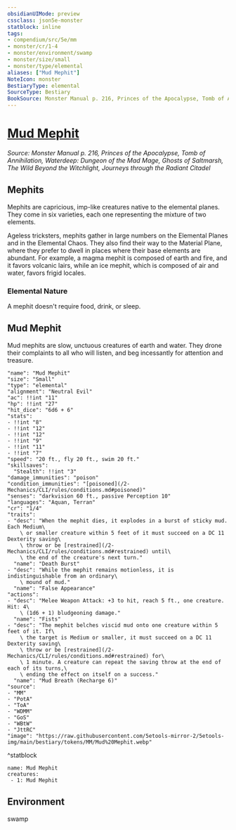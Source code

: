 ```yaml
---
obsidianUIMode: preview
cssclass: json5e-monster
statblock: inline
tags:
- compendium/src/5e/mm
- monster/cr/1-4
- monster/environment/swamp
- monster/size/small
- monster/type/elemental
aliases: ["Mud Mephit"]
NoteIcon: monster
BestiaryType: elemental
SourceType: Bestiary
BookSource: Monster Manual p. 216, Princes of the Apocalypse, Tomb of Annihilation, Waterdeep: Dungeon of the Mad Mage, Ghosts of Saltmarsh, The Wild Beyond the Witchlight, Journeys through the Radiant Citadel
---
```

# [Mud Mephit](2-Mechanics\CLI\bestiary\elemental/mud-mephit.md)
*Source: Monster Manual p. 216, Princes of the Apocalypse, Tomb of Annihilation, Waterdeep: Dungeon of the Mad Mage, Ghosts of Saltmarsh, The Wild Beyond the Witchlight, Journeys through the Radiant Citadel*  

## Mephits

Mephits are capricious, imp-like creatures native to the elemental planes. They come in six varieties, each one representing the mixture of two elements.

Ageless tricksters, mephits gather in large numbers on the Elemental Planes and in the Elemental Chaos. They also find their way to the Material Plane, where they prefer to dwell in places where their base elements are abundant. For example, a magma mephit is composed of earth and fire, and it favors volcanic lairs, while an ice mephit, which is composed of air and water, favors frigid locales.

### Elemental Nature

A mephit doesn't require food, drink, or sleep.

## Mud Mephit

Mud mephits are slow, unctuous creatures of earth and water. They drone their complaints to all who will listen, and beg incessantly for attention and treasure.

```statblock
"name": "Mud Mephit"
"size": "Small"
"type": "elemental"
"alignment": "Neutral Evil"
"ac": !!int "11"
"hp": !!int "27"
"hit_dice": "6d6 + 6"
"stats":
- !!int "8"
- !!int "12"
- !!int "12"
- !!int "9"
- !!int "11"
- !!int "7"
"speed": "20 ft., fly 20 ft., swim 20 ft."
"skillsaves":
  "Stealth": !!int "3"
"damage_immunities": "poison"
"condition_immunities": "[poisoned](/2-Mechanics/CLI/rules/conditions.md#poisoned)"
"senses": "darkvision 60 ft., passive Perception 10"
"languages": "Aquan, Terran"
"cr": "1/4"
"traits":
- "desc": "When the mephit dies, it explodes in a burst of sticky mud. Each Medium\
    \ or smaller creature within 5 feet of it must succeed on a DC 11 Dexterity saving\
    \ throw or be [restrained](/2-Mechanics/CLI/rules/conditions.md#restrained) until\
    \ the end of the creature's next turn."
  "name": "Death Burst"
- "desc": "While the mephit remains motionless, it is indistinguishable from an ordinary\
    \ mound of mud."
  "name": "False Appearance"
"actions":
- "desc": "Melee Weapon Attack: +3 to hit, reach 5 ft., one creature. Hit: 4\
    \ (1d6 + 1) bludgeoning damage."
  "name": "Fists"
- "desc": "The mephit belches viscid mud onto one creature within 5 feet of it. If\
    \ the target is Medium or smaller, it must succeed on a DC 11 Dexterity saving\
    \ throw or be [restrained](/2-Mechanics/CLI/rules/conditions.md#restrained) for\
    \ 1 minute. A creature can repeat the saving throw at the end of each of its turns,\
    \ ending the effect on itself on a success."
  "name": "Mud Breath (Recharge 6)"
"source":
- "MM"
- "PotA"
- "ToA"
- "WDMM"
- "GoS"
- "WBtW"
- "JttRC"
"image": "https://raw.githubusercontent.com/5etools-mirror-2/5etools-img/main/bestiary/tokens/MM/Mud%20Mephit.webp"
```
^statblock

```encounter-table
name: Mud Mephit
creatures:
 - 1: Mud Mephit
```

## Environment

swamp